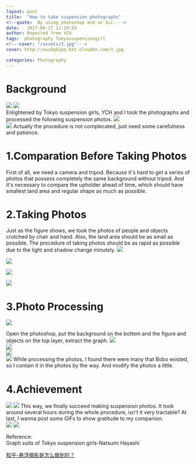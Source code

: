 ```yaml
---
layout: post
title:  "How to take suspension photographs"
<!--quote:  By using photoshop and an SLC.--->
date:   2017-08-17 11:19:59
author: Reposted from YCH
tags:  photography Tokyosuspensiongirl
<!---cover: "/assets/3.jpg"--->
cover: http://ouu5qk2pq.bkt.clouddn.com/3.jpg

categories: Photography
---
```


# Background
![](http://7xskc4.com1.z0.glb.clouddn.com/myblog4_2.jpg) 
![](http://7xskc4.com1.z0.glb.clouddn.com/myblog4_1.jpg)  
Enlightened by Tokyo suspension girls, YCH and I took the photographs and processed the following suspension photos.
![](http://7xskc4.com1.z0.glb.clouddn.com/myblog4_3.jpg)  
![](http://ouu5qk2pq.bkt.clouddn.com/3.jpg)
Actually the procedure is not complecated, just need some carefulness and patience.

# 1.Comparation Before Taking Photos 
First of all, we need a camera and tripod. Because it's hard to get a series of photos that possess completely the same background without tripod. And it's necessary to compare the upholder ahead of time, which should have smallest land area and regular shape as much as possible. 
  
# 2.Taking Photos  
Just as the figure shows, we took the photos of people and objects crutched by chair and hand. Also, the land area should be as small as possible. The procedure of taking photos should be as rapid as possible due to the light and shadow change minutely.
![](http://7xskc4.com1.z0.glb.clouddn.com/myblog4_4.png)  

![](http://7xskc4.com1.z0.glb.clouddn.com/myblog4_5.png)  

![](http://7xskc4.com1.z0.glb.clouddn.com/myblog4_6.png)  

![](http://7xskc4.com1.z0.glb.clouddn.com/myblog4_7.png)  

# 3.Photo Processing 
![](http://7xskc4.com1.z0.glb.clouddn.com/myblog4_8.png)  

Open the photoshop, put the background on the bottem and the figure and objects on the top layer, extract the graph. 
![](http://7xskc4.com1.z0.glb.clouddn.com/myblog4_9.png)  
![](http://7xskc4.com1.z0.glb.clouddn.com/myblog4_10.png)  
![](http://7xskc4.com1.z0.glb.clouddn.com/myblog4_12.png)  
![](http://7xskc4.com1.z0.glb.clouddn.com/myblog4_13.png) 
While processing the photos, I found there were many that Bobo existed, so I contain it in the photos by the way. And modify the photos a little.

# 4.Achievement   
![](http://7xskc4.com1.z0.glb.clouddn.com/myblog4_3.jpg) 
![](http://ouu5qk2pq.bkt.clouddn.com/3.jpg)
This way, we finally succeed making suspension photos. It took around several hours during the whole procedure, isn't it very tractable?
At last, I wanna post some GIFs to show gratitude to my companion.  
![](http://7xskc4.com1.z0.glb.clouddn.com/myblog4_ZY.gif) 
![](http://ouu5qk2pq.bkt.clouddn.com/2.gif)


Reference:  
Graph suits of Tokyo suspension girls-Natsumi Hayashi  

[知乎-悬浮摄影是怎么做到的？](https://www.zhihu.com/question/22577303)
